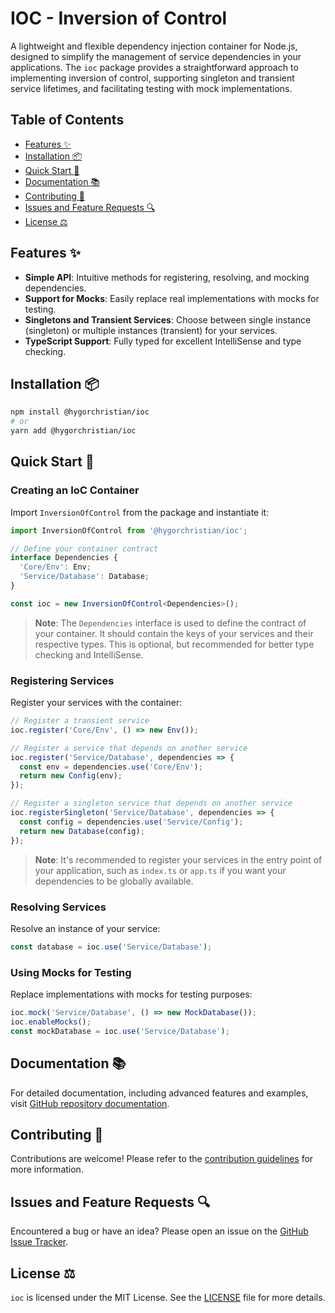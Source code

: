 # IOC - Inversion of Control

A lightweight and flexible dependency injection container for Node.js, designed to simplify the management of service dependencies in your applications. The `ioc` package provides a straightforward approach to implementing inversion of control, supporting singleton and transient service lifetimes, and facilitating testing with mock implementations.

## Table of Contents

- [Features :sparkles:](#features-sparkles)
- [Installation :package:](#installation-package)
- [Quick Start :rocket:](#quick-start-rocket)
- [Documentation :books:](#documentation-books)
- [Contributing :handshake:](#contributing-handshake)
- [Issues and Feature Requests :mag:](#issues-and-feature-requests-mag)
- [License :balance_scale:](#license-balance_scale)

## Features :sparkles:

- **Simple API**: Intuitive methods for registering, resolving, and mocking dependencies.
- **Support for Mocks**: Easily replace real implementations with mocks for testing.
- **Singletons and Transient Services**: Choose between single instance (singleton) or multiple instances (transient) for your services.
- **TypeScript Support**: Fully typed for excellent IntelliSense and type checking.

## Installation :package:

```bash
npm install @hygorchristian/ioc
# or
yarn add @hygorchristian/ioc
```

## Quick Start :rocket:

### Creating an IoC Container

Import `InversionOfControl` from the package and instantiate it:

```ts
import InversionOfControl from '@hygorchristian/ioc';

// Define your container contract
interface Dependencies {
  'Core/Env': Env;
  'Service/Database': Database;
}

const ioc = new InversionOfControl<Dependencies>();
```

> **Note**: The `Dependencies` interface is used to define the contract of your container.
> It should contain the keys of your services and their respective types. This is optional, but recommended for better type checking and IntelliSense.

### Registering Services

Register your services with the container:

```ts
// Register a transient service
ioc.register('Core/Env', () => new Env());

// Register a service that depends on another service
ioc.register('Service/Database', dependencies => {
  const env = dependencies.use('Core/Env');
  return new Config(env);
});

// Register a singleton service that depends on another service
ioc.registerSingleton('Service/Database', dependencies => {
  const config = dependencies.use('Service/Config');
  return new Database(config);
});
```

> **Note**: It's recommended to register your services in the entry point of your application, such as `index.ts` or `app.ts` if you want your dependencies to be globally available.

### Resolving Services

Resolve an instance of your service:

```ts
const database = ioc.use('Service/Database');
```

### Using Mocks for Testing

Replace implementations with mocks for testing purposes:

```ts
ioc.mock('Service/Database', () => new MockDatabase());
ioc.enableMocks();
const mockDatabase = ioc.use('Service/Database');
```

## Documentation :books:

For detailed documentation, including advanced features and examples, visit [GitHub repository documentation](https://github.com/hygorchristian/ioc).

## Contributing :handshake:

Contributions are welcome! Please refer to the [contribution guidelines](https://github.com/hygorchristian/ioc/CONTRIBUTING.md) for more information.

## Issues and Feature Requests :mag:

Encountered a bug or have an idea? Please open an issue on the [GitHub Issue Tracker](https://github.com/hygorchristian/ioc/issues).

## License :balance_scale:

`ioc` is licensed under the MIT License. See the [LICENSE](https://github.com/hygorchristian/ioc/LICENSE.md) file for more details.
